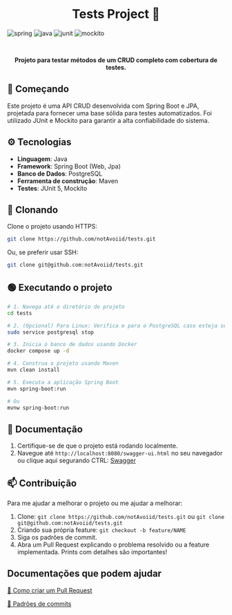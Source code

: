 [JAVA_BADGE]:https://img.shields.io/badge/java-%23ED8B00.svg?style=for-the-badge&logo=openjdk&logoColor=white
[SPRING_BADGE]:https://img.shields.io/badge/spring-%2382B54B.svg?style=for-the-badge&logo=spring&logoColor=white
[JUNIT_BADGE]:https://img.shields.io/badge/JUnit5-25A162.svg?style=for-the-badge&logo=JUnit5&logoColor=white
[MOCKITO_BADGE]:https://img.shields.io/badge/Mockito-4D4D4D.svg?style=for-the-badge&logo=Mockito&logoColor=white


<h1 align="center" style="font-weight: bold;">Tests Project 🧪</h1>

![spring][SPRING_BADGE]
![java][JAVA_BADGE]
![junit][JUNIT_BADGE]
![mockito][MOCKITO_BADGE]

<br>

<p align="center">
  <b>Projeto para testar métodos de um CRUD completo com cobertura de testes.</b>
</p>

## 🚀 Começando

Este projeto é uma API CRUD desenvolvida com Spring Boot e JPA, projetada para fornecer uma base sólida para testes automatizados. Foi utilizado JUnit e Mockito para garantir a alta confiabilidade do sistema.

## ⚙️ Tecnologias

- **Linguagem**: Java
- **Framework**: Spring Boot (Web, Jpa)
- **Banco de Dados**: PostgreSQL
- **Ferramenta de construção**: Maven
- **Testes**: JUnit 5, Mockito

## 🔄 Clonando

Clone o projeto usando HTTPS:
```bash
git clone https://github.com/notAvoiid/tests.git
```

Ou, se preferir usar SSH:
```bash
git clone git@github.com:notAvoiid/tests.git
```

## 🟢 Executando o projeto
```bash
# 1. Navega até o diretório do projeto
cd tests

# 2. (Opcional) Para Linux: Verifica e para o PostgreSQL caso esteja sendo usado em background
sudo service postgresql stop

# 3. Inicia o banco de dados usando Docker
docker compose up -d

# 4. Construa o projeto usando Maven
mvn clean install

# 5. Executa a aplicação Spring Boot
mvn spring-boot:run

# Ou
mvnw spring-boot:run
```

## 📄 Documentação

1. Certifique-se de que o projeto está rodando localmente.
2. Navegue até `http://localhost:8080/swagger-ui.html` no seu navegador ou clique aqui segurando CTRL: [Swagger](http://localhost:8080/swagger-ui.html)  

## 📫 Contribuição

Para me ajudar a melhorar o projeto ou me ajudar a melhorar:

1. Clone: `git clone https://github.com/notAvoiid/tests.git` ou `git clone git@github.com:notAvoiid/tests.git`
2. Criando sua própria feature: `git checkout -b feature/NAME`
3. Siga os padrões de commit.
4. Abra um Pull Request explicando o problema resolvido ou a feature implementada. Prints com detalhes são importantes!

## Documentações que podem ajudar

[📝 Como criar um Pull Request](https://www.atlassian.com/br/git/tutorials/making-a-pull-request)

[💾 Padrões de commits](https://gist.github.com/joshbuchea/6f47e86d2510bce28f8e7f42ae84c716)
